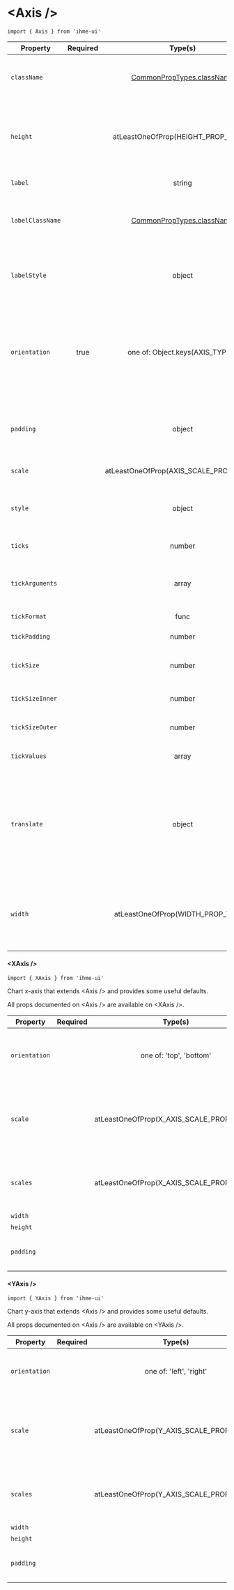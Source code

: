 \<Axis />
=====================
`import { Axis } from 'ihme-ui'`


Property | Required | Type(s) | Defaults | Description
        --- | :---: | :---: | :---: | ---
`className` |  | [CommonPropTypes.className](https://github.com/ihmeuw/ihme-ui/blob/master/src/utils/props.js#L11) |  | className applied to outermost group element
`height` |  | atLeastOneOfProp(HEIGHT_PROP_TYPES) | 0 | height of charting area, minus padding<br />required if translate is not provided
`label` |  | string |  | the axis label
`labelClassName` |  | [CommonPropTypes.className](https://github.com/ihmeuw/ihme-ui/blob/master/src/utils/props.js#L11) |  | className applied to text element surrounding axis label
`labelStyle` |  | object |  | inline applied to text element surrounding axis label
`orientation` | true | one of: Object.keys(AXIS_TYPES) |  | where to position axis line; will position ticks accordingly<br />one of: "top", "right", "bottom", "left"
`padding` |  | object | {<br />  top: 40,<br />  bottom: 40,<br />  left: 50,<br />  right: 50,<br />} | used to position label<br />keys: 'top', 'bottom', 'left', 'right'
`scale` |  | atLeastOneOfProp(AXIS_SCALE_PROP_TYPES) | scaleLinear() | appropriate scale for axis
`style` |  | object |  | inline styles to apply to outermost group element
`ticks` |  | number |  | [number of axis ticks use](https://github.com/d3/d3-axis#axis_ticks)
`tickArguments` |  | array |  | [alternative to tickValues and/or tickFormat](https://github.com/d3/d3-axis#axis_tickArguments)
`tickFormat` |  | func |  | [format of axis ticks](https://github.com/d3/d3-axis#axis_tickFormat)
`tickPadding` |  | number |  | [padding of axis ticks](https://github.com/d3/d3-axis#axis_tickPadding)
`tickSize` |  | number |  | [size of both inner and outer tick lines](https://github.com/d3/d3-axis#axis_tickSize)
`tickSizeInner` |  | number |  | [size of inner tick lines](https://github.com/d3/d3-axis#axis_tickSizeInner)
`tickSizeOuter` |  | number |  | [size of outer tick lines](https://github.com/d3/d3-axis#axis_tickSizeOuter)
`tickValues` |  | array |  | [user-specified tick values](https://github.com/d3/d3-axis#axis_tickValues)
`translate` |  | object |  | push axis in x or y direction<br />keys: 'x' (required), 'y' (required)<br />required if width and height are not provided
`width` |  | atLeastOneOfProp(WIDTH_PROP_TYPES) | 0 | width of charting area, minus padding<br />required if translate is not specified

#### \<XAxis />
`import { XAxis } from 'ihme-ui'`

Chart x-axis that extends <Axis \/> and provides some useful defaults.

All props documented on <Axis \/> are available on <XAxis \/>.


Property | Required | Type(s) | Defaults | Description
        --- | :---: | :---: | :---: | ---
`orientation` |  | one of: 'top', 'bottom' | 'bottom' | where to position axis line<br />one of: 'top', 'bottom'
`scale` |  | atLeastOneOfProp(X_AXIS_SCALE_PROP_TYPES) |  | alternative to providing scales object with key 'x' and scale function as value
`scales` |  | atLeastOneOfProp(X_AXIS_SCALE_PROP_TYPES) | { x: scaleLinear() } | scales are provided by axis-chart, only x scale is used by XAxis
`width` |  |  | 0 | 
`height` |  |  | 0 | 
`padding` |  |  | {<br />  top: 40,<br />  bottom: 40,<br />} | 


#### \<YAxis />
`import { YAxis } from 'ihme-ui'`

Chart y-axis that extends <Axis \/> and provides some useful defaults.

All props documented on <Axis \/> are available on <YAxis \/>.


Property | Required | Type(s) | Defaults | Description
        --- | :---: | :---: | :---: | ---
`orientation` |  | one of: 'left', 'right' | 'left' | where to position axis line<br />one of: 'left', 'right'
`scale` |  | atLeastOneOfProp(Y_AXIS_SCALE_PROP_TYPES) |  | alternative to providing scales object with key 'y' and scale function as value
`scales` |  | atLeastOneOfProp(Y_AXIS_SCALE_PROP_TYPES) | { y: scaleLinear() } | scales are provided by axis-chart, only y scale is used by YAxis
`width` |  |  | 0 | 
`height` |  |  | 0 | 
`padding` |  |  | {<br />  left: 50,<br />  right: 50,<br />} | 

